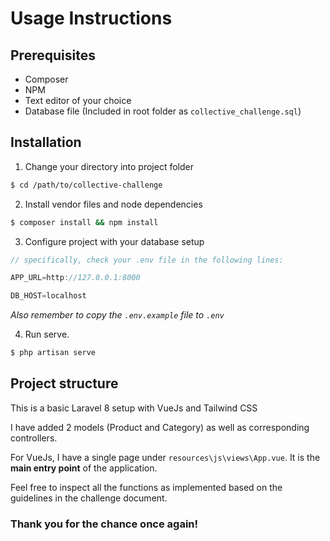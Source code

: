 # Usage Instructions

## Prerequisites
- Composer
- NPM
- Text editor of your choice
- Database file (Included in root folder as `collective_challenge.sql`)
## Installation
1. Change your directory into project folder
```bash
$ cd /path/to/collective-challenge
```
2. Install vendor files and node dependencies
```bash
$ composer install && npm install
```
3. Configure project with your database setup
```js
// specifically, check your .env file in the following lines:

APP_URL=http://127.0.0.1:8000

DB_HOST=localhost
```
*Also remember to copy the `.env.example` file to `.env`*

4. Run serve.
```bash
$ php artisan serve
```

## Project structure
This is a basic Laravel 8 setup with VueJs and Tailwind CSS

I have added 2 models (Product and Category) as well as corresponding controllers.

For VueJs, I have a single page under `resources\js\views\App.vue`. It is the **main entry point** of the application.

Feel free to inspect all the functions as implemented based on the guidelines in the challenge document.

### Thank you for the chance once again!

